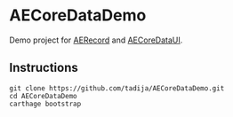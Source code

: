 # AECoreDataDemo

Demo project for [AERecord](https://github.com/tadija/AERecord) and [AECoreDataUI](https://github.com/tadija/AECoreDataUI).

## Instructions

```
git clone https://github.com/tadija/AECoreDataDemo.git
cd AECoreDataDemo
carthage bootstrap
```
